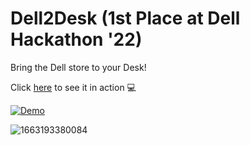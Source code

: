 # Dell2Desk (1st Place at Dell Hackathon '22)
Bring the Dell store to your Desk! 

Click [here](https://www.youtube.com/watch?v=af54lo7qwRw) to see it in action 💻

[![Demo](https://github.com/pavangovu/Dell2Desk/assets/70082921/7976a0e8-5ec2-43dd-a7ff-91e0770a87bc)](https://www.youtube.com/watch?v=Ljj1wGFJqPY)

![1663193380084](https://github.com/pavangovu/Dell2Desk/assets/70082921/7d8de40a-d05d-4f50-8b59-668f014e8a53)


